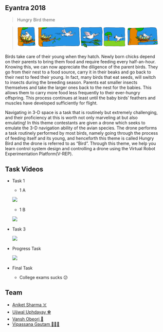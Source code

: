 ## Eyantra 2018 

> Hungry Bird theme

> ![](static/hb.png)

Birds take care of their young when they hatch. Newly born chicks depend on their parents to bring them food and require feeding every half-an-hour. Knowing this, we can now appreciate the diligence of the parent birds. They go from their nest to a food source, carry it in their beaks and go back to their nest to feed their young. In fact, many birds that eat seeds, will switch to insects during the breeding season. Parents eat smaller insects themselves and take the larger ones back to the nest for the babies. This allows them to carry more food less frequently to their ever-hungry offspring. This process continues at least until the baby birds’ feathers and muscles have developed sufficiently for flight. 

Navigating in 3-D space is a task that is routinely but extremely challenging, and their proficiency at this is worth not only marveling at but also emulating! In this theme contestants are given a drone which seeks to emulate the 3-D navigation ability of the avian species. The drone performs a task routinely performed by most birds, namely going through the process of feeding itself and its young, and henceforth this theme is called Hungry Bird and the drone is referred to as “Bird”. Through this theme, we help you learn control system design and controlling a drone using the Virtual Robot Experimentation Platform(V-REP).

## Task Videos
 - Task 1
    - 1 A 
    
    [![](https://img.youtube.com/vi/g2-3gDm0cWI/0.jpg)](https://www.youtube.com/watch?v=g2-3gDm0cWI)
    - 1 B 

    [![](https://img.youtube.com/vi/0750DShJqFg/0.jpg)](https://www.youtube.com/watch?v=0750DShJqFg)
- Task 3
   
    [![](https://img.youtube.com/vi/GQjZey25KLw/0.jpg)](https://www.youtube.com/watch?v=GQjZey25KLw)

- Progress Task
   
   [![](https://img.youtube.com/vi/o7RNoZ5ovkQ/0.jpg)](https://www.youtube.com/watch?v=o7RNoZ5ovkQ)

- Final Task

    - College exams sucks 😕


## Team
- [Aniket Sharma ☠️](https://github.com/aniket965)
- [Ujjwal Uphdayay ⚽️](https://github.com/Ujjwal-9)
- [Vansh Obeori 🐄](https://github.com/vanshoberoi)
- [Vipassana Gautam 💁🏻‍♀️ ](https://github.com/vipassna)
